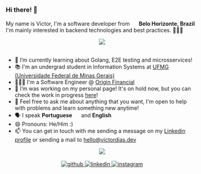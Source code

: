 ### Hi there! 👋
My name is Victor, I'm a software developer from <img src="https://img.icons8.com/color/48/000000/brazil-circular.png" width="16"/> <b>Belo Horizonte, Brazil</b> <br/>
I'm mainly interested in backend technologies and best practices. 👨🏻‍💻


<div align="center"><img src="https://github-readme-stats.vercel.app/api?username=victormagalhaess&theme=nightowl&show_icons=true&count_private=true&hide_border=true" align="center" /></div>  
<br/>  

- 🌱 I’m currently learning about Golang, E2E testing and microsservices!
- 📚 I'm an undergrad student in Information Systems at <a href="https://www.ufmg.br" target="_blank"> UFMG (Universidade Federal de Minas Gerais) </a>
- 👨🏻‍💻 I'm a Software Engineer @ <a href="https://www.useorigin.com/" targe="_blank"> Origin Financial </a>
- 🔭 I’m was working on my personal page! It's on hold now, but you can check the work in progress <a href="https://victordias.dev" target="_blank">here</a>!
- 💬 Feel free to ask me about anything that you want, I'm open to help with problems and learn something new anytime!
- 🗣 I speak <b>Portuguese</b> <img src="https://img.icons8.com/color/48/000000/brazil-circular.png" width="16"/> and <b>English</b> <img src="https://www.svgrepo.com/show/110211/united-kingdom.svg" width="13"/>
- 😄 Pronouns: He/Him :)
- 📫 You can get in touch with me sending a message on my <a href="https://www.linkedin.com/in/victorhugofariadias/" target="_blank">Linkedin profile</a> or sending a mail to <a href="mailto:hello@victordias.dev" target="_blank">hello@victordias.dev</a>


<div align="center">
<img src="https://komarev.com/ghpvc/?username=victormagalhaess&&style=flat-square" align="center" />
</div>  
<br/>

<div align="center">
<a href="https://github.com/victormagalhaess" target="_blank">
<img src=https://img.shields.io/badge/github-%2324292e.svg?&style=for-the-badge&logo=github&logoColor=white alt=github style="margin-bottom: 5px;" />
</a>
<a href="https://linkedin.com/in/victorhugofariadias" target="_blank">
<img src=https://img.shields.io/badge/linkedin-%231E77B5.svg?&style=for-the-badge&logo=linkedin&logoColor=white alt=linkedin style="margin-bottom: 5px;" />
</a>
<a href="https://instagram.com/victorfadias" target="_blank">
<img src=https://img.shields.io/badge/instagram-%23000000.svg?&style=for-the-badge&logo=instagram&logoColor=white alt=instagram style="margin-bottom: 5px;" />
</a>  
</div>  

